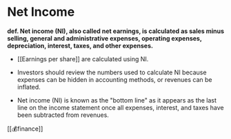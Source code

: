 # Net Income
**def. Net income (NI), also called net earnings, is calculated as sales minus selling, general and administrative expenses, operating expenses, depreciation, interest, taxes, and other expenses.**

- [[Earnings per share]] are calculated using NI.

- Investors should review the numbers used to calculate NI because expenses can be hidden in accounting methods, or revenues can be inflated.

- Net income (NI) is known as the "bottom line" as it appears as the last line on the income statement once all expenses, interest, and taxes have been subtracted from revenues.


[[💰finance]]